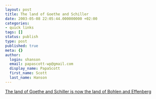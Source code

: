 ```yaml
---
layout: post
title: The land of Goethe and Schiller
date: 2003-05-08 22:05:44.000000000 +02:00
categories:
- quick links
tags: []
status: publish
type: post
published: true
meta: {}
author:
  login: shanson
  email: papascott-wp@gmail.com
  display_name: PapaScott
  first_name: Scott
  last_name: Hanson
---
```

<p><a title="Expatica Life in Germany: Mixing football and sex" href="http://www.expatica.com/germany.asp?pad=197,212,&amp;item_id=31010">The land of Goethe and Schiller is now the land of Bohlen and Effenberg</a></p>
